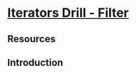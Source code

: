 # [Iterators Drill - Filter](https://learn.co/tracks/online-software-engineering-structured/front-end-web-programming/formalizing-js-data-types-comparisons-conditionals/iterators-drill-filter-lab)

## Resources

## Introduction